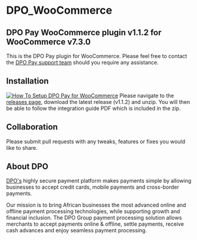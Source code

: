 # DPO_WooCommerce

## DPO Pay WooCommerce plugin v1.1.2 for WooCommerce v7.3.0

This is the DPO Pay plugin for WooCommerce. Please feel free to contact
the [DPO Pay support team](https://dpogroup.com/contact-us/) should you require any assistance.

## Installation

[![How To Setup DPO Pay for WooCommerce](https://appinlet.com/wp-content/uploads/2021/01/How-To-Setup-DPO-Group-for-WooCommerce.jpg)](https://www.youtube.com/watch?v=AWZ13mdru2E "How To Setup DPO Pay for WooCommerce")
Please navigate to the [releases page](https://github.com/DPO-Group/DPO_WooCommerce/releases), download the
latest release (v1.1.2) and unzip. You will then be able to follow the integration guide PDF which is included in the
zip.

## Collaboration

Please submit pull requests with any tweaks, features or fixes you would like to share.

## About DPO

[DPO's](https://dpogroup.com/) highly secure payment platform makes payments simple by allowing businesses to
accept credit cards, mobile payments and cross-border payments.

Our mission is to bring African businesses the most advanced online and offline payment processing technologies, while
supporting growth and financial inclusion. The DPO Group payment processing solution allows merchants to accept payments
online & offline, settle payments, receive cash advances and enjoy seamless payment processing.
